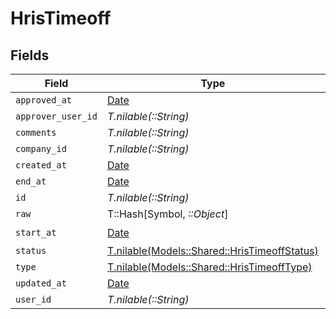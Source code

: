 # HrisTimeoff


## Fields

| Field                                                                                    | Type                                                                                     | Required                                                                                 | Description                                                                              |
| ---------------------------------------------------------------------------------------- | ---------------------------------------------------------------------------------------- | ---------------------------------------------------------------------------------------- | ---------------------------------------------------------------------------------------- |
| `approved_at`                                                                            | [Date](https://ruby-doc.org/stdlib-2.6.1/libdoc/date/rdoc/Date.html)                     | :heavy_minus_sign:                                                                       | N/A                                                                                      |
| `approver_user_id`                                                                       | *T.nilable(::String)*                                                                    | :heavy_minus_sign:                                                                       | N/A                                                                                      |
| `comments`                                                                               | *T.nilable(::String)*                                                                    | :heavy_minus_sign:                                                                       | N/A                                                                                      |
| `company_id`                                                                             | *T.nilable(::String)*                                                                    | :heavy_minus_sign:                                                                       | N/A                                                                                      |
| `created_at`                                                                             | [Date](https://ruby-doc.org/stdlib-2.6.1/libdoc/date/rdoc/Date.html)                     | :heavy_minus_sign:                                                                       | N/A                                                                                      |
| `end_at`                                                                                 | [Date](https://ruby-doc.org/stdlib-2.6.1/libdoc/date/rdoc/Date.html)                     | :heavy_minus_sign:                                                                       | N/A                                                                                      |
| `id`                                                                                     | *T.nilable(::String)*                                                                    | :heavy_minus_sign:                                                                       | N/A                                                                                      |
| `raw`                                                                                    | T::Hash[Symbol, *::Object*]                                                              | :heavy_minus_sign:                                                                       | N/A                                                                                      |
| `start_at`                                                                               | [Date](https://ruby-doc.org/stdlib-2.6.1/libdoc/date/rdoc/Date.html)                     | :heavy_check_mark:                                                                       | N/A                                                                                      |
| `status`                                                                                 | [T.nilable(Models::Shared::HrisTimeoffStatus)](../../models/shared/hristimeoffstatus.md) | :heavy_minus_sign:                                                                       | N/A                                                                                      |
| `type`                                                                                   | [T.nilable(Models::Shared::HrisTimeoffType)](../../models/shared/hristimeofftype.md)     | :heavy_minus_sign:                                                                       | N/A                                                                                      |
| `updated_at`                                                                             | [Date](https://ruby-doc.org/stdlib-2.6.1/libdoc/date/rdoc/Date.html)                     | :heavy_minus_sign:                                                                       | N/A                                                                                      |
| `user_id`                                                                                | *T.nilable(::String)*                                                                    | :heavy_minus_sign:                                                                       | N/A                                                                                      |